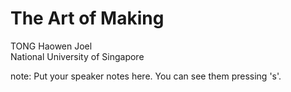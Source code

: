 # The Art of Making


<span class="catchline-reason">TONG Haowen Joel</span><br>
<span class="catchline-reason">National University of Singapore</span>

note:
    Put your speaker notes here.
    You can see them pressing 's'.
